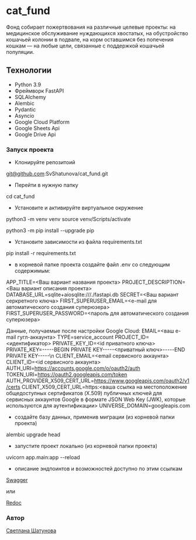 # cat_fund

Фонд собирает пожертвования на различные целевые проекты: на медицинское обслуживание нуждающихся хвостатых, на обустройство кошачьей колонии в подвале, на корм оставшимся без попечения кошкам — на любые цели, связанные с поддержкой кошачьей популяции.

## Технологии

- Python 3.9
- Фреймворк FastAPI
- SQLAlchemy
- Alembic
- Pydantic
- Asyncio
- Google Cloud Platform
- Google Sheets Api
- Google Drive Api

### Запуск проекта

- Клонируйте репозитоий

git@github.com:SvShatunova/cat_fund.git

- Перейти в нужную папку

cd cat_fund

- Установите и активируйте виртуальное окружение

python3 -m venv venv
source venv/Scripts/activate

python3 -m pip install --upgrade pip

- Установите зависимости из файла requirements.txt

pip install -r requirements.txt

- в корневой папке проекта создайте файл .env со следующим содержимым:

APP_TITLE=<Ваш вариант названия проекта>
PROJECT_DESCRIPTION=<Ваш вариант описания проекта>
DATABASE_URL=sqlite+aiosqlite:///./fastapi.db
SECRET=<Ваш вариант серкретного ключа>
FIRST_SUPERUSER_EMAIL=<e-mail для автоматического создания суперюзера>
FIRST_SUPERUSER_PASSWORD=<пароль для автоматического создания суперюзера>

Данные, получаемые после настройки Google Cloud:
EMAIL=<ваш e-mail гугл-аккаунта>
TYPE=service_account
PROJECT_ID=<идентификатор>
PRIVATE_KEY_ID=<id приватного ключа>
PRIVATE_KEY=-----BEGIN PRIVATE KEY-----<приватный ключ>-----END PRIVATE KEY-----\n
CLIENT_EMAIL=<email сервисного аккаунта>
CLIENT_ID=<id сервисного аккаунта>
AUTH_URI=https://accounts.google.com/o/oauth2/auth
TOKEN_URI=https://oauth2.googleapis.com/token
AUTH_PROVIDER_X509_CERT_URL=https://www.googleapis.com/oauth2/v1/certs
CLIENT_X509_CERT_URL=https:<ваша ссылка на местоположение общедоступных сертификатов (X.509) публичных ключей для сервисных аккаунтов Google в формате JSON Web Key (JWK), которые используются для аутентификации>
UNIVERSE_DOMAIN=googleapis.com

- создайте базу данных, применив миграции (из корневой папки проекта)

alembic upgrade head

- запустите проект локально (из корневой папки проекта)

uvicorn app.main:app --reload

- описание эндпоинтов и возможностей доступно по этим ссылкам

[Swagger](http://127.0.0.1:8000/doc)

или

[Redoc](http://127.0.0.1:8000/redoc)

### Автор

[Светлана Шатунова](https://github.com/SvShatunova)
